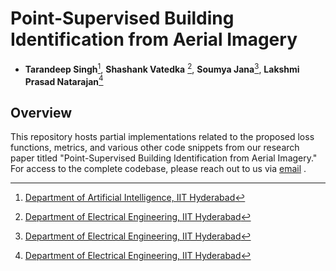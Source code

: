 # Point-Supervised Building Identification from Aerial Imagery
- **Tarandeep Singh**[^1], **Shashank Vatedka** [^2], **Soumya Jana**[^2], **Lakshmi Prasad Natarajan**[^2]

## Overview
This repository hosts partial implementations related to the proposed loss functions, metrics, and various other code snippets from our research paper titled "Point-Supervised Building Identification from Aerial Imagery." For access to the complete codebase, please reach out to us via [email](mailto:ai22mtech02004@iith.ac.in) .

[^1]: [Department of Artificial Intelligence, IIT Hyderabad](https://ai.iith.ac.in/)

[^2]: [Department of Electrical Engineering, IIT Hyderabad](https://ee.iith.ac.in/)


